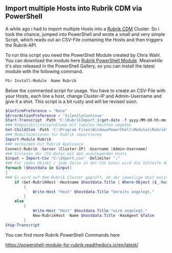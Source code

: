 ## Import multiple Hosts into Rubrik CDM via PowerShell

A while ago i had to import multiple Hosts into a <a rel="noreferrer noopener" href="http://www.rubrik.com/" target="_blank">Rubrik CDM</a> Cluster. So i took the chance, jumped into PowerShell and wrote a small and very simple Script, which reads out an CSV-File containing the Hosts and then triggers the Rubrik-API. 

To run this script you need the PowerShell Module created by Chris Wahl. You can download the module here <a rel="noreferrer noopener" href="https://www.powershellgallery.com/packages/Rubrik/5.0.1" data-type="URL" data-id="https://www.powershellgallery.com/packages/Rubrik/5.0.1" target="_blank">Rubrik PowerShell Module</a>. Meanwhile it's also released in the PowerShell Gallery, so you can install the latest module with the following command.

```powershell 
PS> Install-Module -Name Rubrik
```

Below the commented script for usage. You have to create an CSV-File with your Hosts, each line a host, change Cluster-IP and Admin-Username and give it a shot. This script is a bit rusty and will be revised soon.

```powershell
$ConfirmPreference = "None"
$ErrorActionPreference = 'SilentlyContinue'
Start-Transcript -Path "C:\RubrikImport_$(get-date -f yyyy-MM-dd-hh-mm-ss).txt"
### Kompatibilitätsprobleme mit lokalen Rechten umgehen
Get-ChildItem -Path 'C:\Program Files\WindowsPowerShell\Modules\Rubrik\' -Recurse | Unblock-File 
### Modulfunktionen für Rubrik importieren
Import-Module Rubrik
### Verbinden mit Rubrik Appliance
Connect-Rubrik -Server [Cluster-IP] -Username [Admin-Username]
### Einlesen der CSV-Datei mit den anzulegenden Hosts
$input = Import-Csv "C:\Import.csv" -Delimiter ";" 
### Für jedes Objekt / jede Zeile in der CSV Datei wird die Schleife durchlaufen
foreach ($hostdata in $input)
{ 
### Es wird auf dem Rubrik Cluster geprüft, ob der jeweilige Host existiert, tut er dies nicht, wird der Host angelegt  
    if (Get-RubrikHost -Hostname $hostdata.Title | Where-Object {$_.hostname -ne $null})
        {
            Write-Host "Host" $hostdata.Title "bereits angelegt."
        }
    else 
        {
            Write-Host "Host" $hostdata.Title "wird angelegt."
            New-RubrikHost -Name $hostdata.Title -HasAgent $false
        }
Stop-Transcript
```

You can find more Rubrik PowerShell Commands here

<a href="https://powershell-module-for-rubrik.readthedocs.io/en/latest/">https://powershell-module-for-rubrik.readthedocs.io/en/latest/</a>









